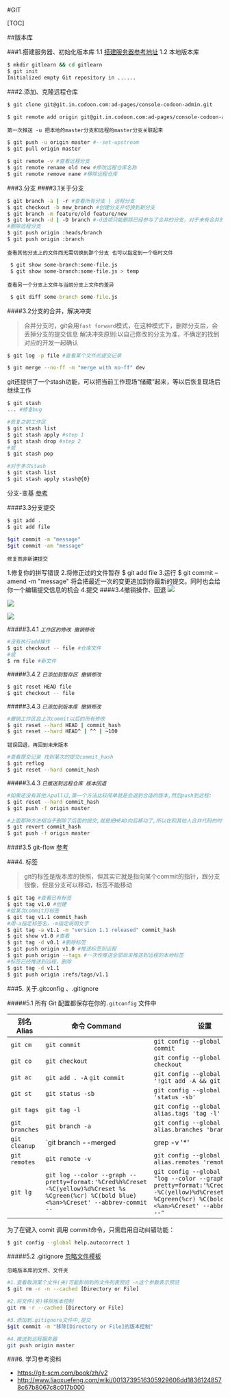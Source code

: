 #GIT

[TOC]

##版本库

###1.搭建服务器、初始化版本库
1.1 [搭建服务器参考地址](http://www.liaoxuefeng.com/wiki/0013739516305929606dd18361248578c67b8067c8c017b000/00137583770360579bc4b458f044ce7afed3df579123eca000)
1.2 本地版本库
```bash
$ mkdir gitlearn && cd gitlearn
$ git init 
Initialized empty Git repository in ......
```
###2.添加、克隆远程仓库
```bash
$ git clone git@git.in.codoon.com:ad-pages/console-codoon-admin.git
```
```bash
$ git remote add origin git@git.in.codoon.com:ad-pages/console-codoon-admin.git
```
`第一次推送 -u 把本地的master分支和远程的master分支关联起来`
```bash
$ git push -u origin master #--set-upstream
$ git pull origin master
```
```bash
$ git remote -v #查看远程分支
$ git remote rename old new #修改远程仓库名称
$ git remote remove name #移除远程仓库
```

###3.分支
####3.1关于分支
```bash
$ git branch -a | -r #查看所有分支 | 远程分支
$ git checkout -b new_branch #创建分支并切换到新分支
$ git branch -m feature/old feature/new
$ git branch -d | -D branch #-d选项只能删除已经参与了合并的分支，对于未有合并的分支是无法删除的。如果想强制删除一个分支，可以使用-D选项
#删除远程分支
$ git push origin :heads/branch
$ git push origin :branch
```

`查看其他分支上的文件而无需切换到那个分支 也可以指定到一个临时文件`
```bash
 $ git show some-branch:some-file.js
 $ git show some-branch:some-file.js > temp
```
`查看另一个分支上文件与当前分支上文件的差异`
```cmd
 $ git diff some-branch some-file.js
```
####3.2分支的合并，解决冲突
>合并分支时，git会用`fast forward`模式，在这种模式下，删除分支后，会丢掉分支的提交信息
>解决冲突原则:以自己修改的分支为准，不确定的找到对应的开发一起确认
```bash
$ git log -p file #查看某个文件的提交记录

$ git merge --no-ff -m "merge with no-ff" dev
```
git还提供了一个stash功能，可以把当前工作现场“储藏”起来，等以后恢复现场后继续工作
```bash
$ git stash
... #修复bug

#恢复之前工作区
$ git stash list
$ git stash apply #step 1
$ git stash drop #step 2
#或
$ git stash pop

#对于多次stash
$ git stash list
$ git stash apply stash@{0}
```
分支-变基  [参考](https://git-scm.com/book/zh/v2/Git-%E5%88%86%E6%94%AF-%E5%8F%98%E5%9F%BA)

####3.3分支提交
```bash
$ git add .
$ git add file

$git commit -m "message"
$git commit -am "message"

```
`修复而非新建提交`

1.修复你的拼写错误
2.将修正过的文件暂存 \$ git add file 
3.运行 $ git commit –amend -m "message" 将会把最近一次的变更追加到你最新的提交。同时也会给你一个编辑提交信息的机会
4.提交
####3.4撤销操作、回退
![](http://www.liaoxuefeng.com/files/attachments/001384907702917346729e9afbf4127b6dfbae9207af016000/0)

![](http://www.liaoxuefeng.com/files/attachments/001384907720458e56751df1c474485b697575073c40ae9000/0)

![](http://www.liaoxuefeng.com/files/attachments/0013849077337835a877df2d26742b88dd7f56a6ace3ecf000/0)

#####3.4.1 *`工作区的修改 撤销修改`*
```bash
#没有执行add操作 
$ git checkout -- file #仓库文件
#或
$ rm file #新文件
```
#####3.4.2 *`已添加到暂存区 撤销修改`*
```bash
$ git reset HEAD file
$ git checkout -- file
```
#####3.4.3 *`已添加到版本库 撤销修改`*
```bash
#撤销工作区自上次commit以后的所有修改
$ git reset --hard HEAD | commit_hash
$ git reset --hard HEAD^ | ^^ | ~100
```
`错误回退，再回到未来版本`
```bash
#查看提交记录 找到某次的提交commit_hash
$ git reflog
$ git reset --hard commit_hash
```
#####3.4.3 *`已推送到远程仓库 版本回退`*
```bash
#如果还没有其他人pull过,第一个方法比较简单就是会退到合适的版本,然后push到远程:
$ git reset --hard commit_hash
$ git push -f origin master
```
```bash
#上面那种方法相当于删除了后面的提交,就是把HEAD向后移动了,所以在和其他人合并代码的时候很容易冲突,所以用revert可能是更好的一种方法,它是基于你要恢复的版本创建了一个新的提交
$ git revert commit_hash
$ git push -f origin master
```
####3.5 git-flow
[参考](https://github.com/nvie/gitflow)


###4. 标签
>git的标签是版本库的快照，但其实它就是指向某个commit的指针，跟分支很像，但是分支可以移动，标签不能移动

```bash
$ git tag #查看已有标签
$ git tag v1.0 #创建
#给某次commit打标签
$ git tag v1.1 commit_hash 
#用-a指定标签名，-m指定说明文字
$ git tag -a v1.1 -m "version 1.1 released" commit_hash
$ git show v1.0 #查看
$ git tag -d v0.1 #删除标签
$ git push origin v1.0 #推送标签到远程
$ git push origin --tags #一次性推送全部尚未推送到远程的本地标签
#标签已经推送到远程，删除
$ git tag -d v1.1
$ git push origin :refs/tags/v1.1
```

###5. 关于.gitconfig 、.gitignore

#####5.1 所有 Git 配置都保存在你的`.gitconfig` 文件中

| 别名 Alias | 命令 Command | 设置  |
| --- | --- | --- |
| `git cm` | `git commit` | `git config --global alias.cm commit` |
| `git co` | `git checkout` | `git config --global alias.co checkout` |
| `git ac` | `git add . -A` `git commit` | `git config --global alias.ac '!git add -A && git commit'` |
| `git st` | `git status -sb` | `git config --global alias.st 'status -sb'` |
| `git tags` | `git tag -l` | `git config --global alias.tags 'tag -l'` |
| `git branches` | `git branch -a` | `git config --global alias.branches 'branch -a'` |
| `git cleanup` | `git branch --merged | grep -v '*' | xargs git branch -d` | `git config --global alias.cleanup "!git branch --merged | grep -v '*' | xargs git branch -d"` |
| `git remotes` | `git remote -v` | `git config --global alias.remotes 'remote -v'` |
| `git lg` | `git log --color --graph --pretty=format:'%Cred%h%Creset -%C(yellow)%d%Creset %s %Cgreen(%cr) %C(bold blue)<%an>%Creset' --abbrev-commit --` | `git config --global alias.lg "log --color --graph --pretty=format:'%Cred%h%Creset -%C(yellow)%d%Creset %s %Cgreen(%cr) %C(bold blue)<%an>%Creset' --abbrev-commit --"` |

为了在键入 comit 调用 commit命令，只需启用自动纠错功能：
```bash
$ git config --global help.autocorrect 1
```

#####5.2 .gitignore  [忽略文件模板](https://github.com/github/gitignore)

`忽略版本库的文件、文件夹`

```bash
#1.查看取消某个文件(夹)可能影响到的文件列表预览 -n这个参数表示预览
$ git rm -r -n --cached [Directory or File]

#2.将文件(夹)移除版本控制
git rm -r --cached [Directory or File]

#3.添加到.gitignore文件中,提交
$git commit -m "移除[Directory or File]的版本控制"

#4.推送到远程服务器
git push origin master
```


###6. 学习参考资料
- https://git-scm.com/book/zh/v2
- http://www.liaoxuefeng.com/wiki/0013739516305929606dd18361248578c67b8067c8c017b000
